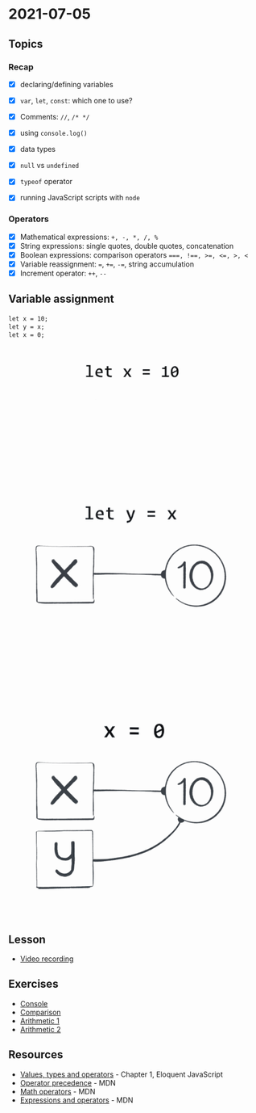 # 2021-07-05

## Topics

### Recap
- [x] declaring/defining variables 
- [x] `var`, `let`, `const`: which one to use?
- [x] Comments: `//`, `/* */`
- [x] using `console.log()`
- [x] data types
- [x] `null` vs `undefined`
- [x] `typeof` operator

- [x] running JavaScript scripts with `node`

### Operators
- [x] Mathematical expressions: `+, -, *, /, %`
- [x] String expressions: single quotes, double quotes, concatenation
- [x] Boolean expressions: comparison operators `===, !==, >=, <=, >, <`
- [x] Variable reassignment: `=`, `+=`, `-=`, string accumulation
- [x] Increment operator: `++`, `--`

## Variable assignment

```
let x = 10;
let y = x;
let x = 0;
```

![](./images/assign-step1.gif)
![](./images/assign-step2.gif)
![](./images/assign-step3.gif)

## Lesson
- [Video recording](https://drive.google.com/file/d/1jhpbFdPvoeOn_qWw3V6Uk-yEzJCFjqF_/view?usp=sharing)

## Exercises

- [Console](https://github.com/FbW-E04-1/PB-07-05-console) 
- [Comparison](https://github.com/FbW-E04-1/PB-07-05-comparison)
- [Arithmetic 1](https://github.com/FbW-E04-1/PB-07-05-arithmetic-1)
- [Arithmetic 2](https://github.com/FbW-E04-1/PB-07-05-arithmetic-2)

## Resources

- [Values, types and operators](https://eloquentjavascript.net/01_values.html) - Chapter 1, Eloquent JavaScript
- [Operator precedence](https://developer.mozilla.org/en-US/docs/Web/JavaScript/Reference/Operators/Operator_Precedence) - MDN
- [Math operators](https://developer.mozilla.org/en-US/docs/Learn/JavaScript/First_steps/Math) - MDN
- [Expressions and operators](https://developer.mozilla.org/en-US/docs/Web/JavaScript/Guide/Expressions_and_Operators) - MDN